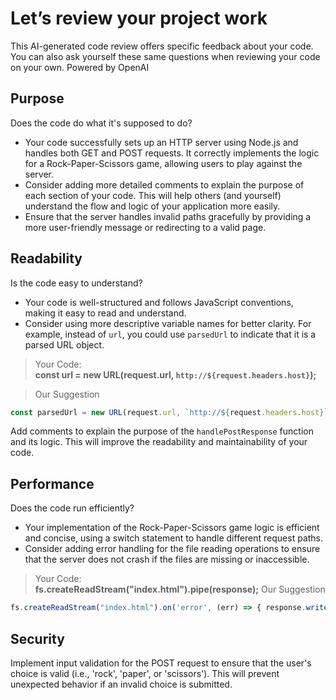 # Let’s review your project work
This AI-generated code review offers specific feedback about your code. You can also ask yourself these same questions when reviewing your code on your own.
Powered by OpenAI
 
## Purpose
Does the code do what it's supposed to do?
* Your code successfully sets up an HTTP server using Node.js and handles both GET and POST requests. It correctly implements the logic for a Rock-Paper-Scissors game, allowing users to play against the server.
* Consider adding more detailed comments to explain the purpose of each section of your code. This will help others (and yourself) understand the flow and logic of your application more easily.
* Ensure that the server handles invalid paths gracefully by providing a more user-friendly message or redirecting to a valid page.

## Readability
Is the code easy to understand?
* Your code is well-structured and follows JavaScript conventions, making it easy to read and understand.
* Consider using more descriptive variable names for better clarity. For example, instead of `url`, you could use `parsedUrl` to indicate that it is a parsed URL object.
>Your Code:<br>
**const url = new URL(request.url, `http://${request.headers.host}`);**

>Our Suggestion
```js
const parsedUrl = new URL(request.url, `http://${request.headers.host}`);
```
Add comments to explain the purpose of the `handlePostResponse` function and its logic. This will improve the readability and maintainability of your code.

## Performance
Does the code run efficiently?
* Your implementation of the Rock-Paper-Scissors game logic is efficient and concise, using a switch statement to handle different request paths.
* Consider adding error handling for the file reading operations to ensure that the server does not crash if the files are missing or inaccessible.
 >Your Code:<br>
 **fs.createReadStream("index.html").pipe(response);**
>Our Suggestion
```js
fs.createReadStream("index.html").on('error', (err) => { response.writeHead(500); response.end('Error loading page'); }).pipe(response);
```

## Security
Implement input validation for the POST request to ensure that the user's choice is valid (i.e., 'rock', 'paper', or 'scissors'). This will prevent unexpected behavior if an invalid choice is submitted.